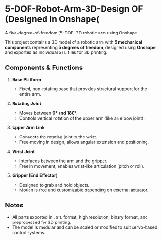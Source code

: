 # 5-DOF-Robot-Arm-3D-Design OF (Designed in Onshape(
 A five-degree-of-freedom (5-DOF) 3D robotic arm using Onshape.

This project contains a 3D model of a robotic arm with **5 mechanical components** representing **5 degrees of freedom**, designed using **Onshape** and exported as individual STL files for 3D printing.

## Components & Functions

1. **Base Platform**
   - Fixed, non-rotating base that provides structural support for the entire arm.

2. **Rotating Joint**
   - Moves between **0° and 180°**.
   - Controls vertical rotation of the upper arm (like an elbow joint).

3. **Upper Arm Link**
   - Connects the rotating joint to the wrist.
   - Free-moving in design, allows angular extension and positioning.

4. **Wrist Joint**
   - Interfaces between the arm and the gripper.
   - Free in movement, enables wrist-like articulation (pitch or roll).

5. **Gripper (End Effector)**
   - Designed to grab and hold objects.
   - Motion is free and customizable depending on external actuator.

## Notes

- All parts exported in `.STL` format, high resolution, binary format, and preprocessed for 3D printing.
- The model is modular and can be scaled or modified to suit servo-based control systems.
